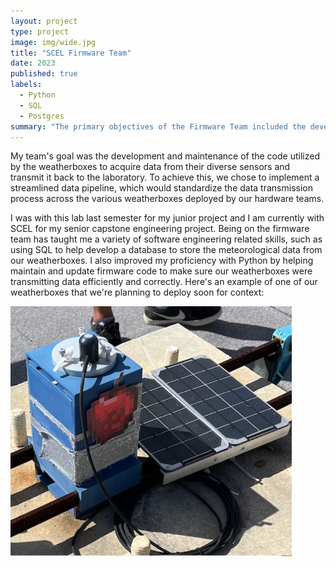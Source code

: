 ```yaml
---
layout: project
type: project
image: img/wide.jpg
title: "SCEL Firmware Team"
date: 2023
published: true
labels:
  - Python
  - SQL
  - Postgres
summary: "The primary objectives of the Firmware Team included the development and maintenance of the code utilized by the weatherboxes to acquire data from their diverse sensors and transmit it back to the laboratory."
---
```


My team's goal was the development and maintenance of the code utilized by the weatherboxes to acquire data from their diverse sensors and transmit it back to the laboratory. To achieve this, we chose to implement a streamlined data pipeline, which would standardize the data transmission process across the various weatherboxes deployed by our hardware teams.

I was with this lab last semester for my junior project and I am currently with SCEL for my senior capstone engineering project. Being on the firmware team has taught me a variety of software engineering related skills, such as using SQL to help develop a database to store the meteorological data from our weatherboxes. I also improved my proficiency with Python by helping maintain and update firmware code to make sure our weatherboxes were transmitting data efficiently and correctly. Here's an example of one of our weatherboxes that we're planning to deploy soon for context:

<img src="../img/scel_applebox.png" width="450" height="400">
